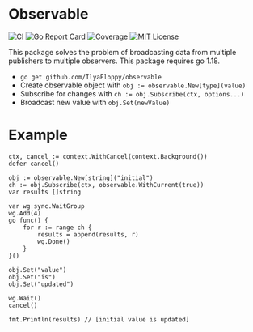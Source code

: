 # Observable

[![CI](https://github.com/Antonboom/nilnil/actions/workflows/ci.yml/badge.svg)](https://github.com/IlyaFloppy/observable/actions/workflows/ci.yml)
[![Go Report Card](https://goreportcard.com/badge/github.com/IlyaFloppy/observable)](https://goreportcard.com/report/github.com/IlyaFloppy/observable)
[![Coverage](https://coveralls.io/repos/github/IlyaFloppy/observable/badge.svg?branch=master)](https://coveralls.io/github/IlyaFloppy/observable?branch=master)
[![MIT License](http://img.shields.io/badge/license-MIT-blue.svg?style=flat)](LICENSE)

This package solves the problem of broadcasting data from multiple publishers to multiple observers.
This package requires go 1.18.

- `go get github.com/IlyaFloppy/observable`
- Create observable object with `obj := observable.New[type](value)`
- Subscribe for changes with `ch := obj.Subscribe(ctx, options...)`
- Broadcast new value with `obj.Set(newValue)`
# Example

```golang
ctx, cancel := context.WithCancel(context.Background())
defer cancel()

obj := observable.New[string]("initial")
ch := obj.Subscribe(ctx, observable.WithCurrent(true))
var results []string

var wg sync.WaitGroup
wg.Add(4)
go func() {
    for r := range ch {
        results = append(results, r)
        wg.Done()
    }
}()

obj.Set("value")
obj.Set("is")
obj.Set("updated")

wg.Wait()
cancel()

fmt.Println(results) // [initial value is updated]
```
